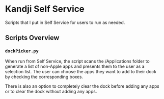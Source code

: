 # Kandji Self Service

Scripts that I put in Self Service for users to run as needed.

## Scripts Overview

### `dockPicker.py`
When run from Self Service, the script scans the /Applications folder to generate a list of non-Apple apps and presents them to the user as a selection list. The user can choose the apps they want to add to their dock by checking the corresponding boxes.

There is also an option to completely clear the dock before adding any apps or to clear the dock without adding any apps.
